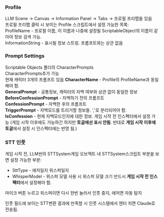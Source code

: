 ### Profile
LLM Scene -> Canvas -> Information Panel -> Tabs -> 프로필 프리팹들 있음  
프로필 프리팹 클릭 시 보이는 Profile 스크립트에서 설정 가능한 목록:  
ProfileName - 프로필 이름, 이 이름과 나중에 설정될 ScriptableObject의 이름이 같아야 정보 검색 가능.  
InformationString - 표시될 정보 스트링. 프롬프트와는 상관 없음

### Prompt Settings
Scriptable Objects 폴더의 CharacterPrompts  
CharacterPrompts추가 가능  
현재 캐릭터 3개의 프롬프트 있음
**CharacterName** - Profile의 ProfileName과 동일해야 함.  
**GeneralPrompt** - 공통정보, 캐릭터의 자백 여부와 상관 없이 동일한 정보  
**BeforeConfessionPrompt** - 자백하기 전의 프롬프트  
**ConfessionPrompt** - 자백한 후의 프롬프트  
**TriggerPrompt** - 자백모드를 트리거할 정보들. ','로 분리되어야 함.  
**IsConfession** - 현재 자백모드인지에 대한 정보. 게임 시작 전 인스펙터에서 설정 가능 (게임 시작 이후에도 가능하긴 하지만 **토글에선 표시 안됨**. 반대로 **게임 시작 이후에 토글**에서 설정 시 인스펙터에는 반영 됨.)  

### STT 인풋
게임 시작 전, LLM씬의 STTSystem게임 오브젝트 내 STTSystem스크립트 부분을 보면 설정 가능한 부분:  
- SttType - 애저일지 위스퍼일지
- WhisperModel - 위스퍼 모델 사용 시 위스퍼 모델 크기
  반드시 **게임 시작 전 인스펙터**에서 설정해야 함.

마이크 버튼 누르고 위스퍼이면 다시 한번 눌러서 인풋 중지, 애저면 자동 탐지

인풋 필드에 보이는 STT변환 결과에 만족할 시 인풋 시스템에서 엔터 치면 Claude로 전송됨. 